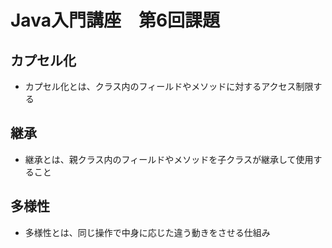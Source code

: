 # Java入門講座　第6回課題

## カプセル化
- カプセル化とは、クラス内のフィールドやメソッドに対するアクセス制限する
## 継承
- 継承とは、親クラス内のフィールドやメソッドを子クラスが継承して使用すること
## 多様性
- 多様性とは、同じ操作で中身に応じた違う動きをさせる仕組み